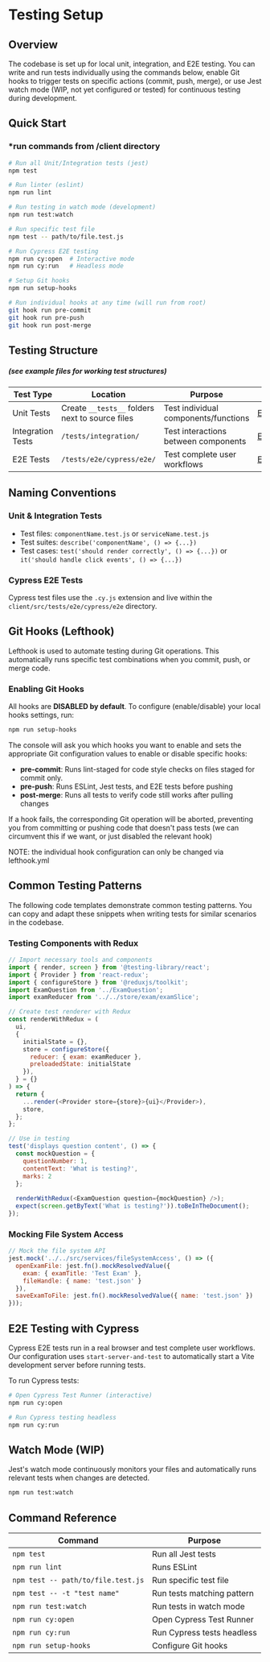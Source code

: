 # Testing Setup

## Overview

The codebase is set up for local unit, integration, and E2E testing. You can write and run tests individually using the commands below, enable Git hooks to trigger tests on specific actions (commit, push, merge), or use Jest watch mode (WIP, not yet configured or tested) for continuous testing during development.

## Quick Start
### *run commands from /client directory

```bash
# Run all Unit/Integration tests (jest)
npm test

# Run linter (eslint)
npm run lint

# Run testing in watch mode (development)
npm run test:watch

# Run specific test file
npm test -- path/to/file.test.js

# Run Cypress E2E testing
npm run cy:open  # Interactive mode
npm run cy:run   # Headless mode

# Setup Git hooks
npm run setup-hooks

# Run individual hooks at any time (will run from root)
git hook run pre-commit
git hook run pre-push
git hook run post-merge
```

## Testing Structure 
##### (see example files for working test structures)

| Test Type         | Location                                        | Purpose                              | Examples                                                                         |
|-------------------|-------------------------------------------------|--------------------------------------|----------------------------------------------------------------------------------|
| Unit Tests        | Create `__tests__` folders next to source files | Test individual components/functions | [EXAMPLE_examUtils.test.js](../store/exam/__tests__/EXAMPLE_examUtils.test.js)   |   
| Integration Tests | `/tests/integration/`                           | Test interactions between components | [EXAMPLE_examSlice.test.js](./integration/EXAMPLE_examSlice.test.js)             |
| E2E Tests         | `/tests/e2e/cypress/e2e/`                       | Test complete user workflows         | [EXAMPLE_basicNavigation.cy.js](./e2e/cypress/e2e/EXAMPLE_basicNavigation.cy.js) |

## Naming Conventions

### Unit & Integration Tests
- Test files: `componentName.test.js` or `serviceName.test.js`
- Test suites: `describe('componentName', () => {...})`
- Test cases: `test('should render correctly', () => {...})` or `it('should handle click events', () => {...})`

### Cypress E2E Tests
Cypress test files use the `.cy.js` extension and live within the `client/src/tests/e2e/cypress/e2e` directory.

## Git Hooks (Lefthook)

Lefthook is used to automate testing during Git operations. This automatically runs specific test combinations when you commit, push, or merge code.

### Enabling Git Hooks

All hooks are **DISABLED by default**. To configure (enable/disable) your local hooks settings, run:

```bash
npm run setup-hooks
```

The console will ask you which hooks you want to enable and sets the appropriate Git configuration values to enable or disable specific hooks:

- **pre-commit**: Runs lint-staged for code style checks on files staged for commit only.
- **pre-push**: Runs ESLint, Jest tests, and E2E tests before pushing
- **post-merge**: Runs all tests to verify code still works after pulling changes

If a hook fails, the corresponding Git operation will be aborted, preventing you from committing or pushing code that doesn't pass tests (we can circumvent this if we want, or just disabled the relevant hook)

NOTE: the individual hook configuration can only be changed via lefthook.yml

## Common Testing Patterns

The following code templates demonstrate common testing patterns. You can copy and adapt these snippets when writing tests for similar scenarios in the codebase.

### Testing Components with Redux

```javascript
// Import necessary tools and components
import { render, screen } from '@testing-library/react';
import { Provider } from 'react-redux';
import { configureStore } from '@reduxjs/toolkit';
import ExamQuestion from '../ExamQuestion';
import examReducer from '../../store/exam/examSlice';

// Create test renderer with Redux
const renderWithRedux = (
  ui,
  {
    initialState = {},
    store = configureStore({
      reducer: { exam: examReducer },
      preloadedState: initialState
    }),
  } = {}
) => {
  return {
    ...render(<Provider store={store}>{ui}</Provider>),
    store,
  };
};

// Use in testing
test('displays question content', () => {
  const mockQuestion = {
    questionNumber: 1,
    contentText: 'What is testing?',
    marks: 2
  };
  
  renderWithRedux(<ExamQuestion question={mockQuestion} />);
  expect(screen.getByText('What is testing?')).toBeInTheDocument();
});
```

### Mocking File System Access

```javascript
// Mock the file system API
jest.mock('../../src/services/fileSystemAccess', () => ({
  openExamFile: jest.fn().mockResolvedValue({
    exam: { examTitle: 'Test Exam' },
    fileHandle: { name: 'test.json' }
  }),
  saveExamToFile: jest.fn().mockResolvedValue({ name: 'test.json' })
}));
```

## E2E Testing with Cypress

Cypress E2E tests run in a real browser and test complete user workflows. Our configuration uses `start-server-and-test` to automatically start a Vite development server before running tests.

To run Cypress tests:

```bash
# Open Cypress Test Runner (interactive)
npm run cy:open

# Run Cypress testing headless
npm run cy:run
```

## Watch Mode (WIP)

Jest's watch mode continuously monitors your files and automatically runs relevant tests when changes are detected.

```bash
npm run test:watch
```

## Command Reference

| Command                            | Purpose                    |
|------------------------------------|----------------------------|
| `npm test`                         | Run all Jest tests         |
| `npm run lint`                     | Runs ESLint                |
| `npm test -- path/to/file.test.js` | Run specific test file     |
| `npm test -- -t "test name"`       | Run tests matching pattern |
| `npm run test:watch`               | Run tests in watch mode    |
| `npm run cy:open`                  | Open Cypress Test Runner   |
| `npm run cy:run`                   | Run Cypress tests headless |
| `npm run setup-hooks`              | Configure Git hooks        |
